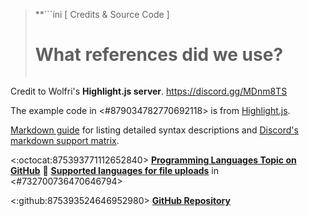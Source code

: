 > **```ini
>      [ Credits & Source Code ]
>   # What references did we use? #  
> ```**

Credit to Wolfri's **Highlight.js server**.
https://discord.gg/MDnm8TS

The example code in <#879034782770692118> is from [Highlight.js](<https://highlightjs.org/>).

[Markdown guide](<https://www.markdownguide.org/>) for listing detailed syntax descriptions and [Discord's markdown support matrix](<https://www.markdownguide.org/tools/discord/>).

<:octocat:875393771112652840> [**Programming Languages Topic on GitHub**](<https://github.com/topics/programming-language>)
:open_file_folder: [**Supported languages for file uploads**](https://discord.com/channels/684013196700418048/732700736470646794/877641781611757628) in <#732700736470646794>

<:github:875393524646952980> [**GitHub Repository**](<https://github.com/TinkerStorm/discord-markdown-syntax> "TinkerStorm/discord-markdown-syntax")

